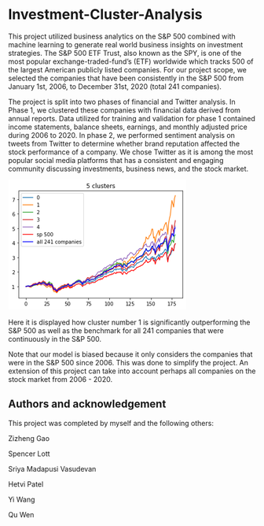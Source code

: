# Investment-Cluster-Analysis
This project utilized business analytics on the S&P 500 combined with machine learning to generate real world business insights on investment strategies. The S&P 500 ETF Trust, also known as the SPY, is one of the most popular exchange-traded-fund’s (ETF) worldwide which tracks 500 of the largest American publicly listed companies. For our project scope, we selected the companies that have been consistently in the S&P 500 from January 1st, 2006, to December 31st, 2020 (total 241 companies).  

The project is split into two phases of financial and Twitter analysis. In Phase 1, we clustered these companies with financial data derived from annual reports. Data utilized for training and validation for phase 1 contained income statements, balance sheets, earnings, and monthly adjusted price during 2006 to 2020. In phase 2, we performed sentiment analysis on tweets from Twitter to determine whether brand reputation affected the stock performance of a company. We chose Twitter as it is among the most popular social media platforms that has a consistent and engaging community discussing investments, business news, and the stock market.

![alt text](Clusters%20v.s.%20S&P%20500.png "Clusters v.s. S&amp;P 500")

Here it is displayed how cluster number 1 is significantly outperforming the S&P 500 as well as the benchmark for all 241 companies that were continuously in the S&P 500. 

Note that our model is biased because it only considers the companies that were in the S&P 500 since 2006. This was done to simplify the project. An extension of this project can take into account perhaps all companies on the stock market from 2006 - 2020. 

## Authors and acknowledgement
This project was completed by myself and the following others:

Zizheng Gao 

Spencer Lott 

Sriya Madapusi Vasudevan 

Hetvi Patel 

Yi Wang 

Qu Wen  






